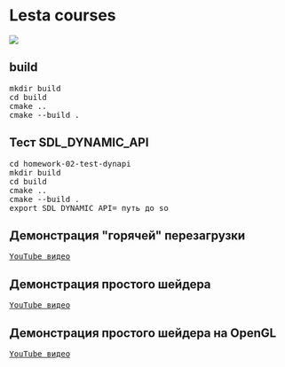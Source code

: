 # Lesta courses

<a href = "https://github.com/PDansss/Homework/actions"><img src = "https://github.com/PDansss/Homework/actions/workflows/build.yml/badge.svg"></a>

<h2>build</h2>
<pre>
mkdir build
cd build
cmake .. 
cmake --build .
</pre>

<h2>Тест SDL_DYNAMIC_API</h2>
<pre>
cd homework-02-test-dynapi
mkdir build
cd build
cmake .. 
cmake --build .
export SDL_DYNAMIC_API= путь до so
</pre>

<h2>Демонстрация "горячей" перезагрузки</h2>
<pre>
<a href =https://www.youtube.com/watch?v=N3_F_8zG2gs>YouTube видео</a>
</pre>

<h2>Демонстрация простого шейдера</h2>
<pre>
<a href =https://www.youtube.com/watch?v=EZcvvfZIcSA>YouTube видео</a>
</pre>

<h2>Демонстрация простого шейдера на OpenGL</h2>
<pre>
<a href = https://www.youtube.com/watch?v=H3grzIMDpTk>YouTube видео</a>
</pre>
